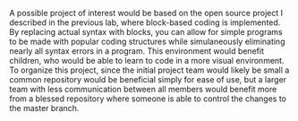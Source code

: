 A possible project of interest would be based on the open source project I described in the previous lab, where block-based coding is implemented.  By replacing actual syntax with blocks, you can allow for simple programs to be made with popular coding structures while simulaneously eliminating nearly all syntax errors in a program.  This environment would benefit children, who would be able to learn to code in a more visual environment.  To organize this project, since the initial project team would likely be small a common repository would be beneficial simply for ease of use, but a larger team with less communication between all members would benefit more from a blessed repository where someone is able to control the changes to the master branch.
